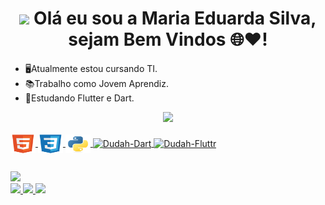 <h1 align="center">
<img src="https://user-images.githubusercontent.com/99221553/154831844-b5b3a4ad-652f-4c27-bb19-636eba569cca.gif width="30">
Olá eu sou a Maria Eduarda Silva, sejam Bem Vindos 🌐❤️!
</h1>

- 🖥️Atualmente estou cursando TI.
- 📚Trabalho como Jovem Aprendiz.
- 📝Estudando Flutter e Dart.

<div align="center">
<a href="https://github.com/Dudah03">
<img height="180em" src="https://github-readme-stats.vercel.app/api?username=dudah03&show_icons=true&theme=dracula&include__all_commits=true&count_private=true"/>
</div>

<div style="display: inline_block"><br>
<img align="center" alt="Dudah-HTML" height="30" width="40" src="https://raw.githubusercontent.com/devicons/devicon/master/icons/html5/html5-original.svg">
<img align="center" alt="Dudah-CSS" height="30" width="40" src="https://raw.githubusercontent.com/devicons/devicon/master/icons/css3/css3-original.svg">
<img align="center" alt="Dudah-Python" height="30" width="40" src="https://raw.githubusercontent.com/devicons/devicon/master/icons/python/python-original.svg">
<img align="center" alt="Dudah-Dart" height="30" width="40" src="https://img.shields.io/badge/Dart-0175C2?style=for-the-badge&logo=dart&logoColor=white.svg">
<img align="center" alt="Dudah-Fluttr" height="30" width="40" src="https://img.shields.io/badge/Flutter-02569B?style=for-the-badge&logo=flutter&logoColor=white.svg">
</div>
  
  ##

<div> 
<a href="https://instagram.com/rafaballerini" target="_blank"><img src="https://img.shields.io/badge/-Instagram-%23E4405F?style=for-the-badge&logo=instagram&logoColor=white" target="_blank"></a![Dudaavatarpng](https://user-images.githubusercontent.com/99221553/154828128-3107bba1-323f-4d3d-8030-8adfed0098d5.png)"
</div>

<div algin="center">
<img src="https://user-images.githubusercontent.com/99221553/154828481-5f879da6-b5df-470c-96e3-3e668817b909.gif" width="550px"  />
<img src="https://user-images.githubusercontent.com/99221553/154828003-c3799b38-05f9-4f10-ac4a-7afa6a45f4b2.png" width="300px" />
<img src="https://user-images.githubusercontent.com/99221553/154829168-edc7d272-ebee-4f7c-8e2f-f592997dab0c.gif" width="300px" />
</div>




